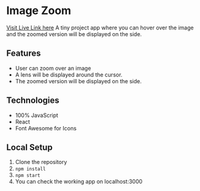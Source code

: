 # Image Zoom

[Visit Live Link here](https://image-zoom-in-react.vercel.app/)
A tiny project app where you can hover over the image and the zoomed version will be displayed on the side.

## Features

- User can zoom over an image
- A lens will be displayed around the cursor.
- The zoomed version will be displayed on the side.

## Technologies

- 100% JavaScript
- React
- Font Awesome for Icons

## Local Setup

1. Clone the repository
2. `npm install`
3. `npm start`
4. You can check the working app on localhost:3000
